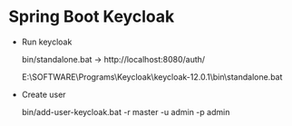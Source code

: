 # Spring Boot Keycloak

- Run keycloak 

	bin/standalone.bat -> http://localhost:8080/auth/
	
	E:\SOFTWARE\Programs\Keycloak\keycloak-12.0.1\bin\standalone.bat

- Create user
	
	bin/add-user-keycloak.bat -r master -u admin -p admin

